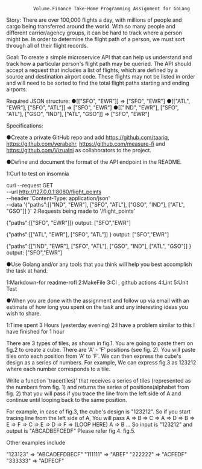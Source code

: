                 
                
                
              Volume.Finance Take-Home Programming Assignment for GoLang



Story: There are over 100,000 flights a day, with millions of people and cargo being transferred around the world. With so many people and different carrier/agency groups, it can be hard to track where a person might be. In order to determine the flight path of a person, we must sort through all of their flight records.

Goal: To create a simple microservice API that can help us understand and track how a particular person's flight path may be queried. The API should accept a request that includes a list of flights, which are defined by a source and destination airport code. These flights may not be listed in order and will need to be sorted to find the total flight paths starting and ending airports.

Required JSON structure: 
●[["SFO", "EWR"]]        => ["SFO", "EWR"]
●[["ATL", "EWR"], ["SFO", "ATL"]]      => ["SFO", "EWR"]
●[["IND", "EWR"], ["SFO", "ATL"], ["GSO", "IND"], ["ATL", "GSO"]] => ["SFO", "EWR"]

Specifications: 

●Create a private GitHub repo and add https://github.com/taariq, https://github.com/verabehr, https://github.com/measure-fi  and https://github.com/Vizualni as collaborators to the project.


●Define and document the format of the API endpoint in the README.

1:Curl to test on insomnia

curl --request GET \
  --url http://127.0.0.1:8080/flight_points \
  --header 'Content-Type: application/json' \
  --data '{"paths":[["IND", "EWR"], ["SFO", "ATL"], ["GSO", "IND"], ["ATL", "GSO"]] }'
2:Requests being made to '/flight_points'

{"paths":[["SFO", "EWR"]]}
output:
["SFO","EWR"]

{"paths":[["ATL", "EWR"], ["SFO", "ATL"]] }
output:
["SFO","EWR"]

{"paths":[["IND", "EWR"], ["SFO", "ATL"], ["GSO", "IND"], ["ATL", "GSO"]] }
output:
["SFO","EWR"]


●Use Golang and/or any tools that you think will help you best accomplish the task at hand.

1:Markdown-for readme-rofl
2:MakeFile
3:CI , github actions
4:Lint
5:Unit Test

●When you are done with the assignment and follow up via email with an estimate of how long you spent on the task and any interesting ideas you wish to share.

1:Time spent
  3 Hours (yesterday evening)
2:I have a problem similar to this
  I have finished for 1 hour

There are 3 types of tiles, as shown in fig.1.
You are going to paste them on fig.2 to create a cube.
There are 'A' - 'F' positions (see fig. 2). You will paste tiles onto each position from 'A' to 'F'.
We can then express the cube's design as a series of numbers.
For example, We can express fig.3 as 123212 where each number corresponds to a tile.

Write a function 'trace(tiles)' that receives a series of tiles (represented as the numbers from fig. 1)
and returns the series of positions(alphabet from fig. 2) that you will pass if you trace the line from the left side of A and 
continue until looping back to the same position.

For example, in case of fig.3, the cube's design is "123212".
So if you start tracing line from the left side of A, You will pass
A => B => C => A => D => B => E => F => C => E => D => F => (LOOP HERE) A => B ...
So input is "123212" and output is "ABCADBEFCEDF"
Please refer fig.4. fig.5.

Other examples include

"123123" => "ABCADEFDBECF"
"111111" => "ABEF"
"222222" => "ACFEDF"
"333333" => "ADFECF"




